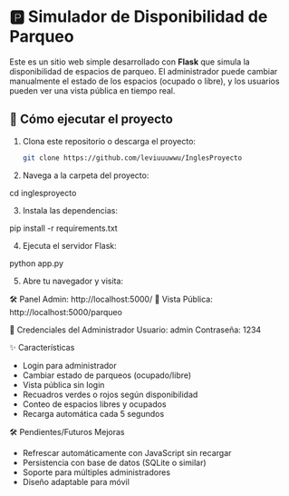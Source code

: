 # 🅿️ Simulador de Disponibilidad de Parqueo

Este es un sitio web simple desarrollado con **Flask** que simula la disponibilidad de espacios de parqueo. El administrador puede cambiar manualmente el estado de los espacios (ocupado o libre), y los usuarios pueden ver una vista pública en tiempo real.

## 🚀 Cómo ejecutar el proyecto

1. Clona este repositorio o descarga el proyecto:
   ```bash
   git clone https://github.com/leviuuuwwu/InglesProyecto

2. Navega a la carpeta del proyecto:

cd inglesproyecto

3. Instala las dependencias:

pip install -r requirements.txt

4. Ejecuta el servidor Flask:

python app.py

5. Abre tu navegador y visita:

🛠️ Panel Admin: http://localhost:5000/
👀 Vista Pública: http://localhost:5000/parqueo

🔐 Credenciales del Administrador
Usuario: admin
Contraseña: 1234

✨ Características
- Login para administrador
- Cambiar estado de parqueos (ocupado/libre)
- Vista pública sin login
- Recuadros verdes o rojos según disponibilidad
- Conteo de espacios libres y ocupados
- Recarga automática cada 5 segundos

🛠️ Pendientes/Futuros Mejoras
- Refrescar automáticamente con JavaScript sin recargar
- Persistencia con base de datos (SQLite o similar)
- Soporte para múltiples administradores
- Diseño adaptable para móvil